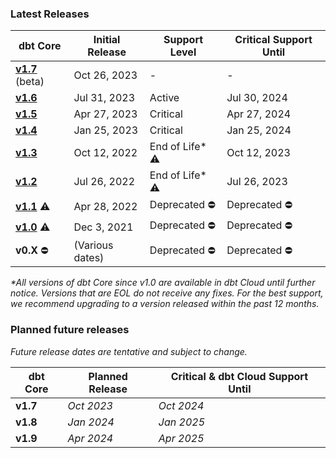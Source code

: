 ### Latest Releases

| dbt Core                                                   | Initial Release | Support Level | Critical Support Until  | 
|------------------------------------------------------------|-----------------|----------------|-------------------------|
| [**v1.7**](/guides/migration/versions/upgrading-to-v1.7) (beta)| Oct 26, 2023 | -              | -                       |
| [**v1.6**](/guides/migration/versions/upgrading-to-v1.6)   | Jul 31, 2023    | Active         | Jul 30, 2024            |
| [**v1.5**](/guides/migration/versions/upgrading-to-v1.5)   | Apr 27, 2023    | Critical       | Apr 27, 2024            | 
| [**v1.4**](/guides/migration/versions/upgrading-to-v1.4)   | Jan 25, 2023    | Critical       | Jan 25, 2024            | 
| [**v1.3**](/guides/migration/versions/upgrading-to-v1.3)   | Oct 12, 2022    | End of Life* ⚠️ | Oct 12, 2023            | 
| [**v1.2**](/guides/migration/versions/upgrading-to-v1.2)   | Jul 26, 2022    | End of Life* ⚠️ | Jul 26, 2023            |
| [**v1.1**](/guides/migration/versions/upgrading-to-v1.1) ⚠️ | Apr 28, 2022    | Deprecated ⛔️  | Deprecated ⛔️            | 
| [**v1.0**](/guides/migration/versions/upgrading-to-v1.0) ⚠️ | Dec 3, 2021     | Deprecated ⛔️  | Deprecated ⛔️           | 
|  **v0.X** ⛔️                                               | (Various dates) | Deprecated ⛔️  | Deprecated ⛔️            | 
_*All versions of dbt Core since v1.0 are available in dbt Cloud until further notice. Versions that are EOL do not receive any fixes. For the best support, we recommend upgrading to a version released within the past 12 months._
### Planned future releases

_Future release dates are tentative and subject to change._

| dbt Core | Planned Release | Critical & dbt Cloud Support Until  |
|----------|-----------------|-------------------------------------|
| **v1.7** | _Oct 2023_      | _Oct 2024_                          |
| **v1.8** | _Jan 2024_      | _Jan 2025_                          |
| **v1.9** | _Apr 2024_      | _Apr 2025_                          |
